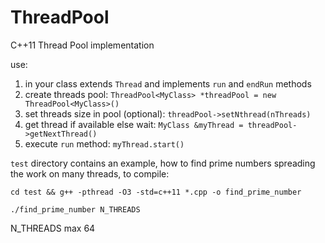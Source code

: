 # ThreadPool
C++11 Thread Pool implementation 

use:

1. in your class extends `Thread` and implements `run` and `endRun` methods
2. create threads pool: `ThreadPool<MyClass> *threadPool = new ThreadPool<MyClass>()`
3. set threads size in pool (optional): `threadPool->setNthread(nThreads)`
4. get thread if available else wait: `MyClass &myThread = threadPool->getNextThread()`
5. execute `run` method: `myThread.start()`


`test` directory contains an example, how to find prime numbers spreading the work on many threads, to compile:

`cd test && g++ -pthread -O3 -std=c++11 *.cpp -o find_prime_number`

`./find_prime_number N_THREADS`

N_THREADS max 64

